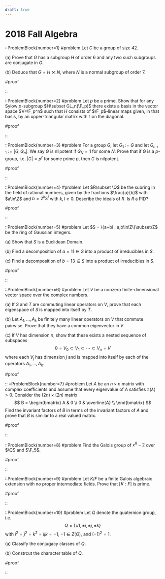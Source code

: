 ```yaml
---
draft: true
---
```


# 2018 Fall Algebra

::ProblemBlock{number=1}
#problem
Let $G$ be a group of size 42.

(a) Prove that $G$ has a subgroup $H$ of order 6 and any two such subgroups are conjugate in $G$.

(b) Deduce that $G=H\ltimes N$, where $N$ is a normal subgroup of order 7.

#proof

::

::ProblemBlock{number=2}
#problem
Let $p$ be a prime. Show that for any Sylow $p$-subgroup $H\subset GL_n(\F_p)$ there exists a basis in the vector space $V=\F_p^n$ such that $H$ consists of $\F_p$-linear maps given, in that basis, by an upper-triangular matrix with 1 on the diagonal.

#proof

::

::ProblemBlock{number=3}
#problem
For a group $G$, let $G_1:= G$ and let $G_{n+1}:=[G,G_n]$. We say $G$ is nilpotent if $G_N=1$ for some $N$. Prove that if $G$ is a $p$-group, i.e. $|G|=p^r$ for some prime $p$, then $G$ is nilpotent.

#proof

::

::ProblemBlock{number=4}
#problem
Let $R\subset \Q$ be the subring in the field of rational numbers, given by the fractions $\frac{a}{b}$ with $a\in\Z$ and $b=2^k3^l$ with $k,l\geq 0$. Describe the ideals of $R$. Is $R$ a PID?

#proof

::

::ProblemBlock{number=5}
#problem
Let $S = \{a+bi : a,b\in\Z\}\subset\Z$ be the ring of Gaussian integers.

(a) Show that $S$ is a Euclidean Domain.

(b) Find a decomposition of $a=11\in S$ into a product of irreducibles in $S$.

(c) Find a decomposition of $b=13\in S$ into a product of irreducibles in $S$.

#proof

::

::ProblemBlock{number=6}
#problem
Let $V$ be a nonzero finite-dimensional vector space over the complex numbers.

(a) If $S$ and $T$ are commuting linear operators on $V$, prove that each eigenspace of $S$ is mapped into itself by $T$.

(b) Let $A_1,\ldots,A_k$ be finitely many linear operators on $V$ that commute pairwise. Prove that they have a common eigenvector in $V$.

(c) If $V$ has dimension $n$, show that these exists a nested sequence of subspaces
$$
0 = V_0 \subset V_1 \subset \cdots \subset V_n = V
$$
where each $V_j$ has dimension $j$ and is mapped into itself by each of the operators $A_1,\ldots,A_k$.

#proof

::
::ProblemBlock{number=7}
#problem
Let $A$ be an $n\times n$ matrix with complex coefficients and assume that every eigenvalue of $A$ satisfies $\Im(\lambda)>0$. Consider the $(2n)\times (2n)$ matrix
$$
B = \begin{bmatrix}
A & 0 \\
0 & \overline{A} \\
\end{bmatrix}
$$
Find the invariant factors of $B$ in terms of the invariant factors of $A$ and prove that $B$ is similar to a real valued matrix.

#proof

::

::ProblemBlock{number=8}
#problem
Find the Galois group of $x^6-2$ over $\Q$ and $\F_5$.

#proof

::

::ProblemBlock{number=9}
#problem
Let $K/F$ be a finite Galois algebraic extension with no proper intermediate fields. Prove that $[K:F]$ is prime.

#proof

::

::ProblemBlock{number=10}
#problem
Let $Q$ denote the quaternion group, i.e.
$$
Q = \{\pm 1,\pm i,\pm j,\pm k\}
$$
with $i^2=j^2=k^2=ijk=-1$, $-1\in Z(Q)$, and $(-1)^2=1$.

(a) Classify the conjugacy classes of $Q$.

(b) Constrcut the character table of $Q$.

#proof

::